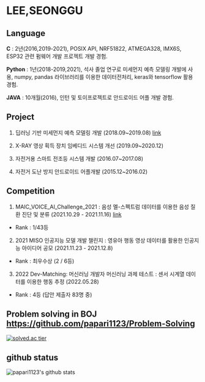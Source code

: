 # LEE,SEONGGU

## Language

**C** :  2년(2016,2019-2021), POSIX API, NRF51822, ATMEGA328, IMX6S, ESP32 관련 펌웨어 개발 프로젝트 개발 경험.

**Python** : 1년(2018-2019,2021), 석사 졸업 연구로 미세먼지 예측 모델링 개발에 사용, numpy, pandas 라이브러리를 이용한 데이터전처리, keras와 tensorflow 활용 경험.

**JAVA** : 10개월(2016), 인턴 및 토이프로젝트로 안드로이드 어플 개발 경험.



## Project
1. 딥러닝 기반 미세먼지 예측 모델링 개발 (2018.09~2019.08) [link](https://github.com/papari1123/Research-of-Particulate-Matter-Prediction-Modeling-Based-on-Deep-Learning)

2. X-RAY 영상 획득 장치 임베디드 시스템 개선 (2019.09~2020.12)
  
3. 자전거용 스마트 전조등 시스템 개발 (2016.07~2017.08)

4. 자전거 도난 방지 안드로이드 어플개발 (2015.12~2016.02)

## Competition
1. MAIC_VOICE_AI_Challenge_2021 : 음성 멜-스펙트럼 데이터를 이용한 음성 질환 진단 및 분류 (2021.10.29 - 2021.11.16)
  [link](https://github.com/papari1123/MAIC_VOICE_AI_Challenge_2021)
  - Rank : 1/43등
2. 2021 MISO 인공지능 모델 개발 챌린지 : 영유아 행동 영상 데이터를 활용한 인공지능 아이디어 공모 (2021.11.23 - 2021.12.8)
  - Rank : 최우수상  (2 / 6등)
3. 2022 Dev-Matching: 머신러닝 개발자 머신러닝 과제 테스트 : 센서 시계열 데이터를 이용한 행동 추정 (2022.05.28)
  - Rank : 4등 (답안 제출자 83명 중)


## Problem solving in BOJ   https://github.com/papari1123/Problem-Solving
[![solved.ac tier](http://mazassumnida.wtf/api/generate_badge?boj=dltjdrn1123)](https://solved.ac/dltjdrn1123)    <br/>


## github status
![papari1123's github stats](https://github-readme-stats.vercel.app/api?username=papari1123&show_icons=true)




<!--
**papari1123/papari1123** is a ✨ _special_ ✨ repository because its `README.md` (this file) appears on your GitHub profile.

Here are some ideas to get you started:

- 🔭 I’m currently working on ...
- 🌱 I’m currently learning ...
- 👯 I’m looking to collaborate on ...
- 🤔 I’m looking for help with ...
- 💬 Ask me about ...
- 📫 How to reach me: ...
- 😄 Pronouns: ...
- ⚡ Fun fact: ...
-->
